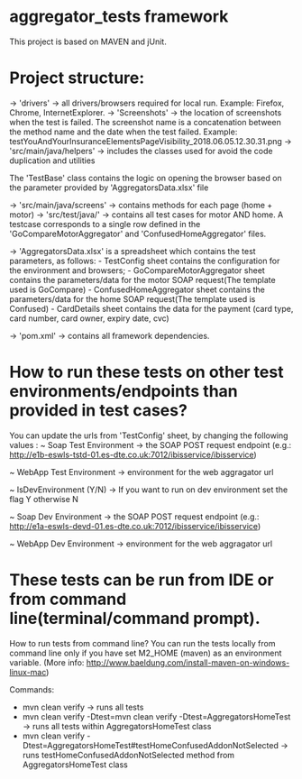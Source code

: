 # aggregator_tests framework

This project is based on MAVEN and jUnit.

# Project structure:

-> 'drivers' -> all drivers/browsers required for local run. Example: Firefox, Chrome, InternetExplorer.
-> 'Screenshots' -> the location of screenshots when the test is failed. The screenshot name is a concatenation between the method name and the date when the test failed.
Example: testYouAndYourInsuranceElementsPageVisibility_2018.06.05.12.30.31.png
-> 'src/main/java/helpers' -> includes the classes used for avoid the code duplication and utilities

  The 'TestBase' class contains the logic on opening the browser based on the parameter provided by 'AggregatorsData.xlsx' file
    
-> 'src/main/java/screens' -> contains methods for each page (home + motor)
-> 'src/test/java/' -> contains all test cases for motor AND home. A testcase corresponds to a single row defined in the 'GoCompareMotorAggregator' and 'ConfusedHomeAggregator' files.

-> 'AggregatorsData.xlsx' is a spreadsheet which contains the test parameters, as follows:
        - TestConfig sheet contains the configuration for the environment and browsers;
        - GoCompareMotorAggregator sheet contains the parameters/data for the motor SOAP request(The template used is GoCompare)
        - ConfusedHomeAggregator sheet contains the parameters/data for the home SOAP request(The template used is Confused)
        - CardDetails sheet contains the data for the payment (card type, card number, card owner, expiry date, cvc)

-> 'pom.xml' -> contains all framework dependencies.

# How to run these tests on other test environments/endpoints than provided in test cases?
You can update the urls from 'TestConfig' sheet, by changing the following values :
~ Soap Test Environment -> the SOAP POST request endpoint (e.g.: http://e1b-eswls-tstd-01.es-dte.co.uk:7012/ibisservice/ibisservice)

~ WebApp Test Environment -> environment for the web aggragator url

~ IsDevEnvironment (Y/N) -> If you want to run on dev environment set the flag Y otherwise N

~ Soap Dev Environment -> the SOAP POST request endpoint (e.g.: http://e1a-eswls-devd-01.es-dte.co.uk:7012/ibisservice/ibisservice)

~ WebApp Dev Environment -> environment for the web aggragator url


# These tests can be run from IDE or from command line(terminal/command prompt).
How to run tests from command line?
You can run the tests locally from command line only if you have set M2_HOME (maven) as an environment variable.
(More info: http://www.baeldung.com/install-maven-on-windows-linux-mac)

Commands:
 - mvn clean verify -> runs all tests
 - mvn clean verify -Dtest=mvn clean verify -Dtest=AggregatorsHomeTest -> runs all tests within AggregatorsHomeTest class
 - mvn clean verify -Dtest=AggregatorsHomeTest#testHomeConfusedAddonNotSelected -> runs testHomeConfusedAddonNotSelected method from AggregatorsHomeTest class
